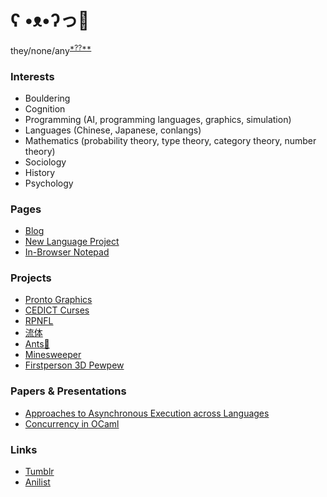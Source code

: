 # ʕ •ᴥ•ʔっ💜

they/none/any<sup>[*??**](https://garbaz.github.io/Blog/2022/11/22/They-None-Any.html)</sup>

### Interests

* Bouldering
* Cognition
* Programming (AI, programming languages, graphics, simulation)
* Languages (Chinese, Japanese, conlangs)
* Mathematics (probability theory, type theory, category theory, number theory)
* Sociology
* History
* Psychology

### Pages

* [Blog](https://garbaz.github.io/Blog/)
* [New Language Project](https://garbaz.github.io/NewLanguageProject/)
* [In-Browser Notepad](https://garbaz.github.io/inbrowser_notepad/)

### Projects

* [Pronto Graphics](https://github.com/Garbaz/pronto-graphics)
* [CEDICT Curses](https://github.com/Garbaz/cedict-curses)
* [RPNFL](https://github.com/Garbaz/rpnfl)
* [流体](https://github.com/Garbaz/Ryuutai)
* [Ants🐜](https://github.com/papplappen/ants_processing)
* [Minesweeper](https://github.com/papplappen/Minesweeper)
* [Firstperson 3D Pewpew](https://github.com/Garbaz/firstperson3D_pewpew)

### Papers & Presentations

* [Approaches to Asynchronous Execution across Languages](https://raw.githubusercontent.com/Garbaz/OCamlProseminar/master/ausarbeitung/Tobias-Hoffmann-Ausarbeitung.pdf)
* [Concurrency in OCaml](https://raw.githubusercontent.com/Garbaz/OCamlProseminar/master/presentation.pdf)

### Links

* [Tumblr](https://www.tumblr.com/blog/view/garbazzz)
* [Anilist](https://anilist.co/user/Garbaz/)
